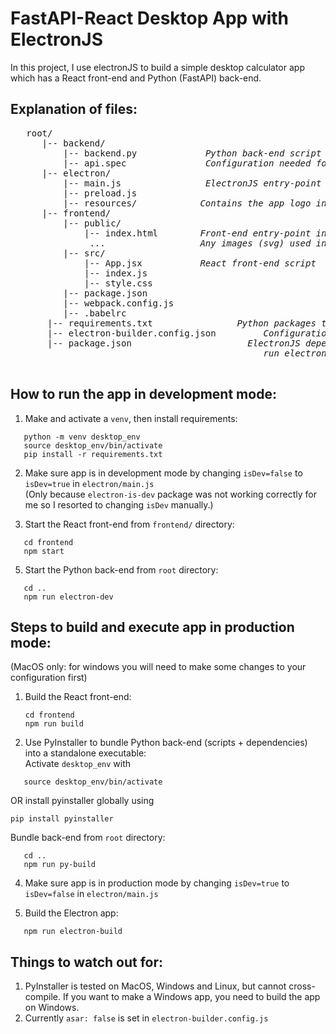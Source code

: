 # FastAPI-React Desktop App with ElectronJS 

In this project, I use electronJS to build a simple desktop calculator app which has a React front-end and Python (FastAPI) back-end. 

## Explanation of files: 

<pre>
   root/ 
      |-- backend/ 
          |-- backend.py             <em>Python back-end script</em>
          |-- api.spec               <em>Configuration needed for PyInstaller</em>
      |-- electron/
          |-- main.js                <em>ElectronJS entry-point</em>
          |-- preload.js   
          |-- resources/            <em>Contains the app logo in .icns format for MacOS (change to.ico for Windows) </em>
      |-- frontend/
          |-- public/
              |-- index.html        <em>Front-end entry-point in dev mode</em>
               ...                  <em>Any images (svg) used in the front-end</em>
          |-- src/
              |-- App.jsx           <em>React front-end script</em>
              |-- index.js
              |-- style.css    
          |-- package.json
          |-- webpack.config.js
          |-- .babelrc
       |-- requirements.txt                <em>Python packages to install (preferrably in a venv) </em> 
       |-- electron-builder.config.json         <em>Configuration for electron-builder</em>
       |-- package.json                      <em>ElectronJS dependencies; scripts to install python requirements (py-install), bundle back-end (py-build), 
                                                run electron in dev mode (electron-dev) and build electron app) (electron-build </em>
  
</pre>

  


## How to run the app in development mode: 

1. Make and activate a `venv`, then install requirements: <br/>
```
   python -m venv desktop_env
   source desktop_env/bin/activate
   pip install -r requirements.txt
```

2. Make sure app is in development mode by changing `isDev=false` to `isDev=true` in `electron/main.js`<br/>
   (Only because `electron-is-dev` package was not working correctly for me so I resorted to changing `isDev` manually.)
   
4. Start the React front-end from `frontend/` directory:<br/>
```
   cd frontend
   npm start
```
   
5. Start the Python back-end from `root` directory:
```
   cd ..
   npm run electron-dev
```
   

## Steps to build and execute app in production mode: 
(MacOS only: for windows you will need to make some changes to your configuration first)

1. Build the React front-end:<br/>
   ```
   cd frontend
   npm run build
   ```
   
3. Use PyInstaller to bundle Python back-end (scripts + dependencies) into a standalone executable:<br/>
Activate `desktop_env` with
```
   source desktop_env/bin/activate
```
 OR install pyinstaller globally using
 ```
 pip install pyinstaller
```
Bundle back-end from `root` directory:
```
   cd ..
   npm run py-build
```

4. Make sure app is in production mode by changing `isDev=true` to `isDev=false` in `electron/main.js`<br/>


5. Build the Electron app:<br/>
```
   npm run electron-build
```

## Things to watch out for: 

1. PyInstaller is tested on MacOS, Windows and Linux, but cannot cross-compile. If you want to make a Windows app, you need to build the app on Windows.
2. Currently `asar: false` is set in `electron-builder.config.js`
